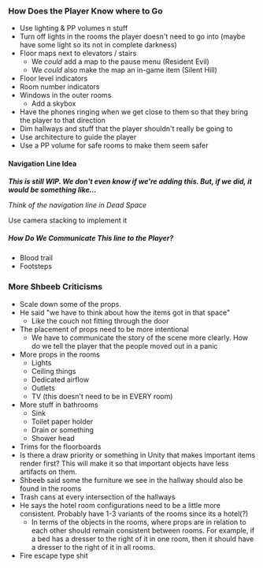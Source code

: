 ### How Does the Player Know where to Go
- Use lighting & PP volumes n stuff
- Turn off lights in the rooms the player doesn't need to go into (maybe have some light so its not in complete darkness)
- Floor maps next to elevators / stairs
	- We *could* add a map to the pause menu (Resident Evil)
	- We *could* also make the map an in-game item (Silent Hill)
- Floor level indicators
- Room number indicators
- Windows in the outer rooms
	- Add a skybox
- Have the phones ringing when we get close to them so that they bring the player to that direction
- Dim hallways and stuff that the player shouldn't really be going to
- Use architecture to guide the player
- Use a PP volume for safe rooms to make them seem safer

#### Navigation Line Idea

***This is still WIP. We don't even know if we're adding this. But, if we did, it would be something like…***

*Think of the navigation line in Dead Space*

Use camera stacking to implement it

##### How Do We Communicate This line to the Player?
- Blood trail
- Footsteps

### More Shbeeb Criticisms
- Scale down some of the props.
- He said "we have to think about how the items got in that space"
	- Like the couch not fitting through the door
- The placement of props need to be more intentional
	- We have to communicate the story of the scene more clearly. How do we tell the player that the people moved out in a panic
- More props in the rooms
	- Lights
	- Ceiling things
	- Dedicated airflow
	- Outlets
	- TV (this doesn't need to be in EVERY room)
- More stuff in bathrooms
	- Sink
	- Toilet paper holder
	- Drain or something
	- Shower head
- Trims for the floorboards
- Is there a draw priority or something in Unity that makes important items render first? This will make it so that important objects have less artifacts on them.
- Shbeeb said some the furniture we see in the hallway should also be found in the rooms
- Trash cans at every intersection of the hallways
- He says the hotel room configurations need to be a little more consistent. Probably have 1-3 variants of the rooms since its a hotel(?)
	- In terms of the objects in the rooms, where props are in relation to each other should remain consistent between rooms. For example, if a bed has a dresser to the right of it in one room, then it should have a dresser to the right of it in all rooms.
- Fire escape type shit
